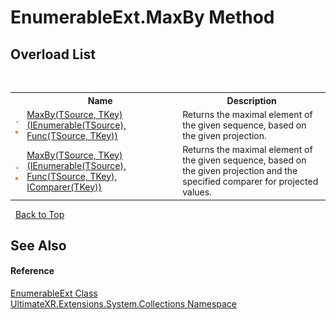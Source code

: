 # EnumerableExt.MaxBy Method 
 


## Overload List
&nbsp;<table><tr><th></th><th>Name</th><th>Description</th></tr><tr><td>![Public method](media/pubmethod.gif "Public method")![Static member](media/static.gif "Static member")</td><td><a href="M_UltimateXR_Extensions_System_Collections_EnumerableExt_MaxBy__2">MaxBy(TSource, TKey)(IEnumerable(TSource), Func(TSource, TKey))</a></td><td>
Returns the maximal element of the given sequence, based on the given projection.</td></tr><tr><td>![Public method](media/pubmethod.gif "Public method")![Static member](media/static.gif "Static member")</td><td><a href="M_UltimateXR_Extensions_System_Collections_EnumerableExt_MaxBy__2_1">MaxBy(TSource, TKey)(IEnumerable(TSource), Func(TSource, TKey), IComparer(TKey))</a></td><td>
Returns the maximal element of the given sequence, based on the given projection and the specified comparer for projected values.</td></tr></table>&nbsp;
<a href="#enumerableext.maxby-method">Back to Top</a>

## See Also


#### Reference
<a href="T_UltimateXR_Extensions_System_Collections_EnumerableExt">EnumerableExt Class</a><br /><a href="N_UltimateXR_Extensions_System_Collections">UltimateXR.Extensions.System.Collections Namespace</a><br />